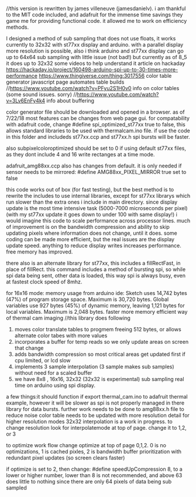 //this version is rewritten by james villeneuve (jamesdanielv). i am thankful to the MIT code included, and adafruit for the immense time savings they game me for providing functional code. it allowed me to work on efficiency methods.

I designed a method of sub sampling that does not use floats, it works currently to 32x32 with st77xx display and arduino.
with a parallel display more resolution is possible, also i think arduino and st77xx display can go up to 64x64 sub sampling
with little issue (not bad!) but currently as of 8_5 it does up to 32x32
some videos to help understand it
article on hackaday https://hackaday.io/project/160498-arduino-spi-up-to-30-times-more-performance
https://www.thingiverse.com/thing:3017556 color table generator javascript page automates table builds
//https://www.youtube.com/watch?v=PFyu2S1H0v0 info on color tables (some sound issues. sorry)
//https://www.youtube.com/watch?v=3Lv6EnFy4k4 info about buffering

color generator file should be downloaded and opened in a browser. as of 7/22/18 most features can be changes from web page gui.
for compatability with adafruit code, change #define spi_optimized_st77xx true to false, this allows standard libraries to be used with thermalcam.ino file. if use the code in this folder and includeds st77xx.ccp and st77xx.h spi bursts will be 
faster. 

also  subpixelcoloroptimized should be set to 0 if using default st77xx files, as they dont include 4 and 16 write rectanges at a time mode.

adafruit_amg88xx.ccp also has changes from default. it is only needed if sensor needs to be mirrored: 
#define AMG88xx_PIXEL_MIRROR true set to false

this code works out of box (for fast testing), but the best method is to rewrite the includes to use internal libraries, except for st77xx librarys which run slower than the extra ones i include in main directory.
since display update is the most time intensive task (5000-7000 microseconds per pixel)
(with my st77xx update it goes down to under 100 with same display!) i would imagine this code to scale performance across processor lines. much of improvement is on the bandwidth compression and ability to skip updating pixels where information does not change, until it does. some coding can be made more efficient, but the real issues are the display update speed. anything to reduce display writes increases performance. free memory has improved.

there also is an alternate library for st77xx, this includes a fillRectFast, in place of fillRect. this command includes a method of bursting spi, so while spi data being sent, other data is loaded, this way spi is always busy, even at fastest clock speed of 8mhz.

for 16x16 mode:
memory usage from arduino ide: Sketch uses 14,742 bytes (47%) of program storage space. Maximum is 30,720 bytes. Global variables use 927 bytes (45%) of dynamic memory, leaving 1,121 bytes for local variables. Maximum is 2,048 bytes.
faster more memory efficient way of thermal cam imaging //this library does following

1. moves color translate tables to progmem freeing 512 bytes, or allows alternate color tabes with more values
2. incorporates a buffer for temp reads so we only update areas on screen that change
3. adds bandwidth compression so most critical areas get updated first if cpu limited, or lcd slow
4. implements 3 sample interpolation (3 sample makes sub samples) without need for a scaled buffer
5. we have 8x8 , 16x16, 32x32 (32x32 is experimental) sub sampling real time on arduino using spi display.


a few things:it should function if export thermal_cam.ino to adafruit thermal example, however it will be slower as spi is not properly managed in there library for data bursts. further work needs to be done to amg88xx.h file to reduce noise color table needs to be updated with more resolution detail for higher resolution modes 32x32 interpolation is a work in progress.
to change resolution look for interpolatemode at top of page. change it to 1,2, or 3

to optimize work flow change optimize at top of page 0,1,2. 0 is no optimizations, 1 is cached pixles, 2 is bandwidth buffer prioritization with redundant pixel updates (so screen clears faster)

if optimize is set to 2, then change: #define speedUpCompression 8, 
to a lower or higher number, lower than 8 is not recommended, 
and above 63 does little to nothing since there are only 64 pixels of data being sub sampled


